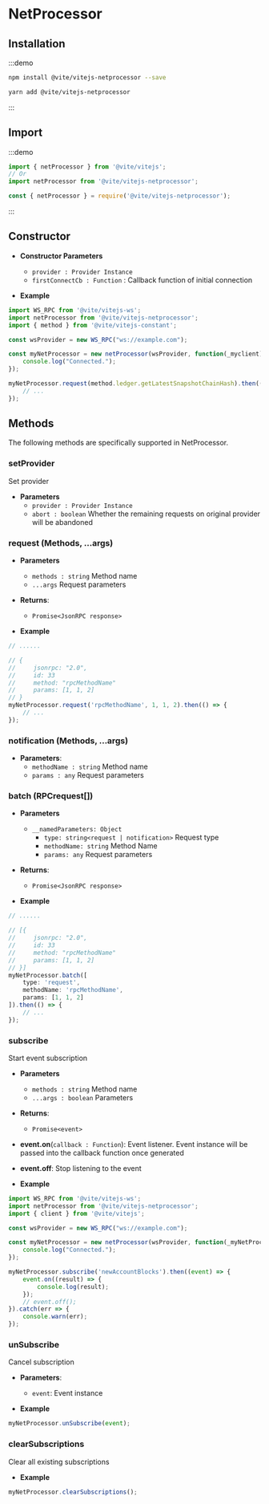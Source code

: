 # NetProcessor

## Installation

:::demo
```bash tab:npm
npm install @vite/vitejs-netprocessor --save
```

```bash tab:yarn
yarn add @vite/vitejs-netprocessor
```
:::

## Import

:::demo
```javascript tab:ES6
import { netProcessor } from '@vite/vitejs';
// Or
import netProcessor from '@vite/vitejs-netprocessor';
```

```javascript tab:require
const { netProcessor } = require('@vite/vitejs-netprocessor');
```
:::

## Constructor

- **Constructor Parameters**
    * `provider : Provider Instance`
    * `firstConnectCb : Function` : Callback function of initial connection

- **Example**
```javascript
import WS_RPC from '@vite/vitejs-ws';
import netProcessor from '@vite/vitejs-netprocessor';
import { method } from '@vite/vitejs-constant';

const wsProvider = new WS_RPC("ws://example.com");

const myNetProcessor = new netProcessor(wsProvider, function(_myclient) {
    console.log("Connected.");
});

myNetProcessor.request(method.ledger.getLatestSnapshotChainHash).then(() => {
    // ...
});
```

## Methods

The following methods are specifically supported in NetProcessor.

### setProvider
Set provider

- **Parameters**
    * `provider : Provider Instance`
    * `abort : boolean` Whether the remaining requests on original provider will be abandoned

### request (Methods, ...args)

- **Parameters**
    * `methods : string` Method name
    * `...args` Request parameters

- **Returns**:
    * `Promise<JsonRPC response>`

- **Example**
```javascript
// ......

// {
//     jsonrpc: "2.0",
//     id: 33
//     method: "rpcMethodName"
//     params: [1, 1, 2]
// }
myNetProcessor.request('rpcMethodName', 1, 1, 2).then(() => {
    // ...
});
```

### notification (Methods, ...args)

- **Parameters**: 
  * `methodName : string` Method name
  * `params : any` Request parameters

### batch (RPCrequest[])

- **Parameters**
    * `__namedParameters: Object`
        - `type: string<request | notification>` Request type
        - `methodName: string` Method Name
        - `params: any` Request parameters

- **Returns**:
    * `Promise<JsonRPC response>`

- **Example**
```javascript
// ......

// [{
//     jsonrpc: "2.0",
//     id: 33
//     method: "rpcMethodName"
//     params: [1, 1, 2]
// }]
myNetProcessor.batch([
    type: 'request',
    methodName: 'rpcMethodName', 
    params: [1, 1, 2]
]).then(() => {
    // ...
});
```

### subscribe
Start event subscription

- **Parameters**
    * `methods : string` Method name
    * `...args : boolean` Parameters

- **Returns**:
    * `Promise<event>`

- **event.on**(`callback : Function`): Event listener. Event instance will be passed into the callback function once generated
- **event.off**: Stop listening to the event

- **Example**
```javascript
import WS_RPC from '@vite/vitejs-ws';
import netProcessor from '@vite/vitejs-netprocessor';
import { client } from '@vite/vitejs';

const wsProvider = new WS_RPC("ws://example.com");

const myNetProcessor = new netProcessor(wsProvider, function(_myNetProcessor) {
    console.log("Connected.");
});

myNetProcessor.subscribe('newAccountBlocks').then((event) => {
    event.on((result) => {
        console.log(result);
    });
    // event.off();
}).catch(err => {
    console.warn(err);
});
```

### unSubscribe
Cancel subscription

- **Parameters**: 
  * `event`:  Event instance

- **Example**
```javascript
myNetProcessor.unSubscribe(event);
```

### clearSubscriptions
Clear all existing subscriptions

- **Example**
```javascript
myNetProcessor.clearSubscriptions();
```
